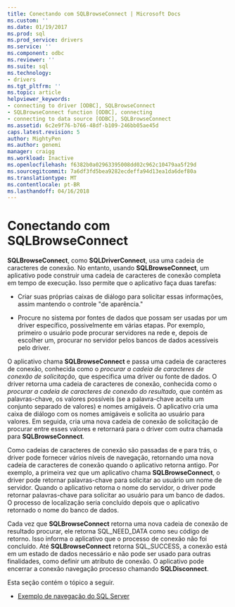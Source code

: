 ```yaml
---
title: Conectando com SQLBrowseConnect | Microsoft Docs
ms.custom: ''
ms.date: 01/19/2017
ms.prod: sql
ms.prod_service: drivers
ms.service: ''
ms.component: odbc
ms.reviewer: ''
ms.suite: sql
ms.technology:
- drivers
ms.tgt_pltfrm: ''
ms.topic: article
helpviewer_keywords:
- connecting to driver [ODBC], SQLBrowseConnect
- SQLBrowseConnect function [ODBC], connecting
- connecting to data source [ODBC], SQLBrowseConnect
ms.assetid: 6c2e9f76-b766-48df-b109-246bb05ae45d
caps.latest.revision: 5
author: MightyPen
ms.author: genemi
manager: craigg
ms.workload: Inactive
ms.openlocfilehash: f6382b0a02963395008dd02c962c10479aa5f29d
ms.sourcegitcommit: 7a6df3fd5bea9282ecdeffa94d13ea1da6def80a
ms.translationtype: MT
ms.contentlocale: pt-BR
ms.lasthandoff: 04/16/2018
---
```

# <a name="connecting-with-sqlbrowseconnect"></a>Conectando com SQLBrowseConnect
**SQLBrowseConnect**, como **SQLDriverConnect**, usa uma cadeia de caracteres de conexão. No entanto, usando **SQLBrowseConnect**, um aplicativo pode construir uma cadeia de caracteres de conexão completa em tempo de execução. Isso permite que o aplicativo faça duas tarefas:  
  
-   Criar suas próprias caixas de diálogo para solicitar essas informações, assim mantendo o controle "de aparência."  
  
-   Procure no sistema por fontes de dados que possam ser usadas por um driver específico, possivelmente em várias etapas. Por exemplo, primeiro o usuário pode procurar servidores na rede e, depois de escolher um, procurar no servidor pelos bancos de dados acessíveis pelo driver.  
  
 O aplicativo chama **SQLBrowseConnect** e passa uma cadeia de caracteres de conexão, conhecida como o *procurar a cadeia de caracteres de conexão de solicitação,* que especifica uma driver ou fonte de dados. O driver retorna uma cadeia de caracteres de conexão, conhecida como o *procurar a cadeia de caracteres de conexão do resultado,* que contém as palavras-chave, os valores possíveis (se a palavra-chave aceita um conjunto separado de valores) e nomes amigáveis. O aplicativo cria uma caixa de diálogo com os nomes amigáveis e solicita ao usuário para valores. Em seguida, cria uma nova cadeia de conexão de solicitação de procurar entre esses valores e retornará para o driver com outra chamada para **SQLBrowseConnect**.  
  
 Como cadeias de caracteres de conexão são passadas de e para trás, o driver pode fornecer vários níveis de navegação, retornando uma nova cadeia de caracteres de conexão quando o aplicativo retorna antigo. Por exemplo, a primeira vez que um aplicativo chama **SQLBrowseConnect**, o driver pode retornar palavras-chave para solicitar ao usuário um nome de servidor. Quando o aplicativo retorna o nome do servidor, o driver pode retornar palavras-chave para solicitar ao usuário para um banco de dados. O processo de localização seria concluído depois que o aplicativo retornado o nome do banco de dados.  
  
 Cada vez que **SQLBrowseConnect** retorna uma nova cadeia de conexão de resultado procurar, ele retorna SQL_NEED_DATA como seu código de retorno. Isso informa o aplicativo que o processo de conexão não foi concluído. Até **SQLBrowseConnect** retorna SQL_SUCCESS, a conexão está em um estado de dados necessário e não pode ser usado para outras finalidades, como definir um atributo de conexão. O aplicativo pode encerrar a conexão navegação processo chamando **SQLDisconnect**.  
  
 Esta seção contém o tópico a seguir.  
  
-   [Exemplo de navegação do SQL Server](../../../odbc/reference/develop-app/sql-server-browsing-example.md)
